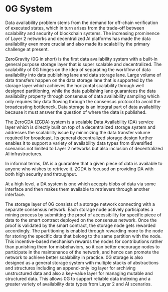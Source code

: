 # 0G System

Data availability problem stems from the demand for off-chain verification of executed states, which in turn arises from the trade-off between scalability and security of blockchain systems. The increasing prominence of Layer 2 networks and decentralized AI platforms has made the data availability even more crucial and also made its scalability the primary challenge at present.

ZeroGravity (0G in short) is the first data availability system with a built-in general purpose storage layer that is super scalable and decentralized. The scalability of 0G hinges on the idea of separating the workflow of data availability into data publishing lane and data storage lane. Large volume of data transfers happen on the data storage lane that is supported by the storage layer which achieves the horizontal scalability through well designed partitioning, while the data publishing lane guarantees the data availability property through consensus of data availability sampling which only requires tiny data flowing through the consensus protocol to avoid the broadcasting bottleneck. Data storage is an integral part of data availability because it must answer the question of where the data is published.

The ZeroGDA (ZGDA) system is a scalable Data Availability (DA) service layer which is directly built on top of a decentralized storage system and addresses the scalability issue by minimizing the data transfer volume required for broadcast. Its general decentralized storage design further enables it to support a variety of availability data types from diversified scenarios not limited to Layer 2 networks but also inclusion of decentralized AI infrastructures.

In informal terms, DA is a guarantee that a given piece of data is available to anyone who wishes to retrieve it. ZGDA is focused on providing DA with both high security and throughput.

At a high level, a DA system is one which accepts blobs of data via some interface and then makes them available to retrievers through another interface.

The storage layer of 0G consists of a storage network connecting with a separate consensus network. Each storage node actively participates a mining process by submitting the proof of accessibility for specific piece of data to the smart contract deployed on the consensus network. Once the proof is validated by the smart contract, the storage node gets rewarded accordingly. The partitioning is enabled through rewarding more to the node for storing the specific data that belong to the same partition with the node. This incentive-based mechanism rewards the nodes for contributions rather than punishing them for misbehaviors, so it can better encourage nodes to participate in the maintenance of the network, and hence can promote the network to achieve better scalability in practice. 0G storage is also designed as a general storage system with multiple stacks of abstractions and structures including an append-only log layer for archiving unstructured data and also a key-value layer for managing mutable and structured data. This allows 0G to support reliable data indexing and a greater variety of availability data types from Layer 2 and AI scenarios.
